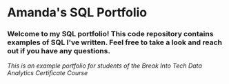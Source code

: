 # Amanda's SQL Portfolio

### Welcome to my SQL portfolio!  This code repository contains examples of SQL I've written.  Feel free to take a look and reach out if you have any questions.

*This is an example portfolio for students of the Break Into Tech Data Analytics Certificate Course*
